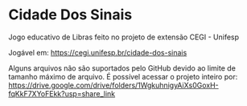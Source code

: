 # Cidade Dos Sinais
Jogo educativo de Libras feito no projeto de extensão CEGI - Unifesp

Jogável em: https://cegi.unifesp.br/cidade-dos-sinais

Alguns arquivos não são suportados pelo GitHub devido ao limite de tamanho máximo de arquivo.
É possível acessar o projeto inteiro por: https://drive.google.com/drive/folders/1WgkuhnigyAiXs0GoxH-fqKkF7XYoFEkk?usp=share_link
